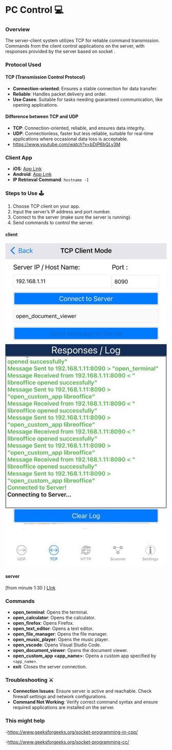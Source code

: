 

# PC Control 💻

### **Overview**
The server-client system utilizes TCP for reliable command transmission. Commands from the client control applications on the server, with responses provided by the server based on socket .

### **Protocol Used**

#### **TCP (Transmission Control Protocol)**
- **Connection-oriented**: Ensures a stable connection for data transfer.
- **Reliable**: Handles packet delivery and order.
- **Use Cases**: Suitable for tasks needing guaranteed communication, like opening applications.

#### **Difference between TCP and UDP**
- **TCP**: Connection-oriented, reliable, and ensures data integrity.
- **UDP**: Connectionless, faster but less reliable, suitable for real-time applications where occasional data loss is acceptable.
-  https://www.youtube.com/watch?v=bDjP6bQLy3M


### **Client App**
- **iOS**: [App Link](https://apps.apple.com/eg/app/udp-tcp-rest-network-utility/id1246823651)
- **Android**: [App Link](https://play.google.com/store/apps/details?id=tcpudpserverclient.steffenrvs.tcpudpserverclient)
- **IP Retrieval Command**: `hostname -I`

### **Steps to Use** 🕹
1. Choose TCP client on your app.
2. Input the server’s IP address and port number.
3. Connect to the server (make sure the server is running).
4. Send commands to control the server.
#### **client**
![](client.jpg)
#### **server**
[from minute 1:30 ] [LInk](https://drive.google.com/file/d/1GysYF2xKUVPETWl0R22yKSpMChsJLbU6/view?usp=sharing)

### **Commands**

- **open_terminal**: Opens the terminal.
- **open_calculator**: Opens the calculator.
- **open_firefox**: Opens Firefox.
- **open_text_editor**: Opens a text editor.
- **open_file_manager**: Opens the file manager.
- **open_music_player**: Opens the music player.
- **open_vscode**: Opens Visual Studio Code.
- **open_document_viewer**: Opens the document viewer.
- **open_custom_app <app_name>**: Opens a custom app specified by `<app_name>`.
- **exit**: Closes the server connection.

### **Troubleshooting** ⚔️

- **Connection Issues**: Ensure server is active and reachable. Check firewall settings and network configurations.
- **Command Not Working**: Verify correct command syntax and ensure required applications are installed on the server.

### This might help
-https://www.geeksforgeeks.org/socket-programming-in-cpp/

-https://www.geeksforgeeks.org/socket-programming-cc/


